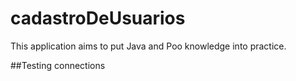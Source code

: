 # cadastroDeUsuarios
This application aims to put Java and Poo knowledge into practice.


##Testing connections
